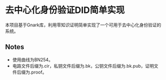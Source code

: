 # 去中心化身份验证DID简单实现

本项目基于Gnark库，利用零知识证明简单实现了一个可用于去中心化身份验证的系统。

## Notes

- 使用曲线为BN254。
- 电路文件后缀为.cir，私钥文件后缀为.bk，公钥文件后缀为.bk.pub，证明文件后缀为.proof。

